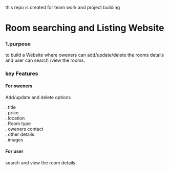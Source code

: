 this repo is created for team work and project building
<br>
<h1>Room searching and Listing  Website </h1>


<h3>1.purpose</h3>
to build a Website where oweners can add/update/delete the rooms details
and user can search /view the rooms.

<h3>key Features</h3>
<h4>For oweners </h4>
    Add/update and delete options <br>

. title <br>
. price <br>
. location <br>
. Room type <br>
. oweners contact <br>
. other details <br>
. images <br>

<h4>For user</h4>
search and view the room details.
    
